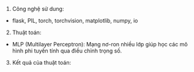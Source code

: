 1. Công nghệ sử dung:
- flask, PIL, torch, torchvision, matplotlib, numpy, io

2. Thuật toán:
- MLP (Multilayer Perceptron): Mạng nơ-ron nhiều lớp giúp học các mô hình phi tuyến tính qua điều chỉnh trọng số.
3. Kết quả của thuật toán:
